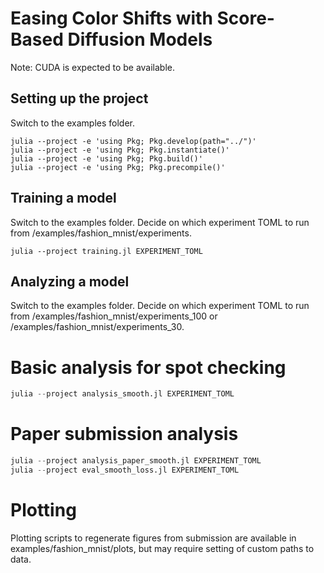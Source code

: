 # Easing Color Shifts with Score-Based Diffusion Models
Note: CUDA is expected to be available.

## Setting up the project
Switch to the examples folder.
```
julia --project -e 'using Pkg; Pkg.develop(path="../")'
julia --project -e 'using Pkg; Pkg.instantiate()'
julia --project -e 'using Pkg; Pkg.build()'
julia --project -e 'using Pkg; Pkg.precompile()'
```

## Training a model
Switch to the examples folder.
Decide on which experiment TOML to run from /examples/fashion_mnist/experiments.
```
julia --project training.jl EXPERIMENT_TOML
```

## Analyzing a model
Switch to the examples folder.
Decide on which experiment TOML to run from /examples/fashion_mnist/experiments_100 or /examples/fashion_mnist/experiments_30.

# Basic analysis for spot checking
```julia --project analysis.jl EXPERIMENT_TOML
julia --project analysis_smooth.jl EXPERIMENT_TOML
```

# Paper submission analysis
```julia --project analysis_paper.jl EXPERIMENT_TOML
julia --project analysis_paper_smooth.jl EXPERIMENT_TOML
julia --project eval_smooth_loss.jl EXPERIMENT_TOML
```

# Plotting
Plotting scripts to regenerate figures from submission are available in examples/fashion_mnist/plots, but may require setting of custom paths to data.
